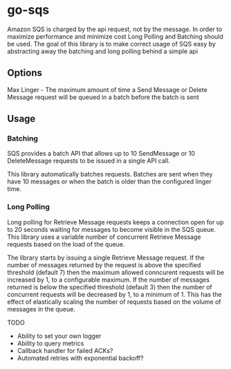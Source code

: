 # go-sqs

Amazon SQS is charged by the api request, not by the message.  In order to maximize performance and minimize cost Long Polling and Batching should be used.
The goal of this library is to make correct usage of SQS easy by abstracting away the batching and long polling behind a simple api

## Options

Max Linger - The maximum amount of time a Send Message or Delete Message request will be queued in a batch before the batch is sent

## Usage

### Batching
SQS provides a batch API that allows up to 10 SendMessage or 10 DeleteMessage requests to be issued in a single API call.

This library automatically batches requests.  Batches are sent when they have 10 messages or when the batch is older than the configured linger time.

### Long Polling
Long polling for Retrieve Message requests keeps a connection open for up to 20 seconds waiting for messages to become visible in the SQS queue.
This library uses a variable number of concurrent Retrieve Message requests based on the load of the queue.

The library starts by issuing a single Retrieve Message request.  If the number of messages returned by the request is above the specified threshold (default 7)
then the maximum allowed conncurent requests will be increased by 1, to a configurable maximum.  If the number of messages returned is below the specified threshold
(default 3) then the number of concurrent requests will be decreased by 1, to a minimum of 1.  This has the effect of elastically scaling the number of
requests based on the volume of messages in the queue.


TODO
- Ability to set your own logger
- Ability to query metrics
- Callback handler for failed ACKs?
- Automated retries with exponential backoff?
